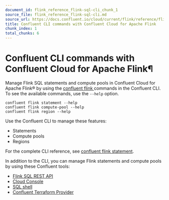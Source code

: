 ```yaml
---
document_id: flink_reference_flink-sql-cli_chunk_1
source_file: flink_reference_flink-sql-cli.md
source_url: https://docs.confluent.io/cloud/current/flink/reference/flink-sql-cli.html
title: Confluent CLI commands with Confluent Cloud for Apache Flink
chunk_index: 1
total_chunks: 6
---
```


# Confluent CLI commands with Confluent Cloud for Apache Flink¶

Manage Flink SQL statements and compute pools in Confluent Cloud for Apache Flink® by using the [confluent flink ](https://docs.confluent.io/confluent-cli/current/command-reference/flink/index.html) commands in the Confluent CLI. To see the available commands, use the `--help` option.

    confluent flink statement --help
    confluent flink compute-pool --help
    confluent flink region --help

Use the Confluent CLI to manage these features:

  * Statements
  * Compute pools
  * Regions

For the complete CLI reference, see [confluent flink statement](https://docs.confluent.io/confluent-cli/current/command-reference/flink/index.html).

In addition to the CLI, you can manage Flink statements and compute pools by using these Confluent tools:

  * [Flink SQL REST API](../operate-and-deploy/flink-rest-api.html#flink-rest-api)
  * [Cloud Console](../get-started/quick-start-cloud-console.html#flink-sql-quick-start-run-sql-statement)
  * [SQL shell](../get-started/quick-start-shell.html#flink-sql-quick-start-shell)
  * [Confluent Terraform Provider](https://registry.terraform.io/providers/confluentinc/confluent/latest/docs)

